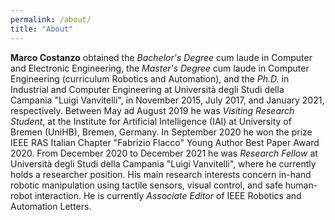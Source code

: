 ```yaml
---
permalink: /about/
title: "About"
---
```


<b>Marco Costanzo</b> obtained the <i>Bachelor's Degree</i> cum laude in Computer and Electronic Engineering, the <i>Master's Degree</i> cum laude in Computer Engineering (curriculum Robotics and Automation), and the <i>Ph.D.</i> in Industrial and Computer Engineering at Università degli Studi della Campania "Luigi Vanvitelli", in November 2015, July 2017, and January 2021, respectively.
Between May ad August 2019 he was <i>Visiting Research Student</i>, at the Institute for Artificial Intelligence (IAI) at University of Bremen (UniHB), Bremen, Germany. In September 2020 he won the prize IEEE RAS Italian Chapter "Fabrizio Flacco" Young Author Best Paper Award 2020.
From December 2020 to December 2021 he was <i>Research Fellow</i> at Università degli Studi della Campania "Luigi Vanvitelli", where he currently holds a researcher position.
His main research interests concern in-hand robotic manipulation using tactile sensors, visual control, and safe human-robot interaction.
He is currently <i>Associate Editor</i> of IEEE Robotics and Automation Letters.